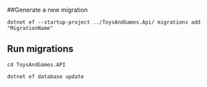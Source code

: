 ##Generate a new migration

```
dotnet ef --startup-project ../ToysAndGames.Api/ migrations add "MigrationName"
```

## Run migrations

```
cd ToysAndGames.API

dotnet ef database update
```